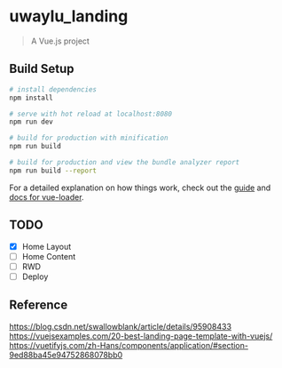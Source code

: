 # uwaylu_landing

> A Vue.js project

## Build Setup

``` bash
# install dependencies
npm install

# serve with hot reload at localhost:8080
npm run dev

# build for production with minification
npm run build

# build for production and view the bundle analyzer report
npm run build --report
```

For a detailed explanation on how things work, check out the [guide](http://vuejs-templates.github.io/webpack/) and [docs for vue-loader](http://vuejs.github.io/vue-loader).

## TODO

+ [x] Home Layout
+ [ ] Home Content
+ [ ] RWD
+ [ ] Deploy

## Reference

https://blog.csdn.net/swallowblank/article/details/95908433
https://vuejsexamples.com/20-best-landing-page-template-with-vuejs/
https://vuetifyjs.com/zh-Hans/components/application/#section-9ed88ba45e94752868078bb0

